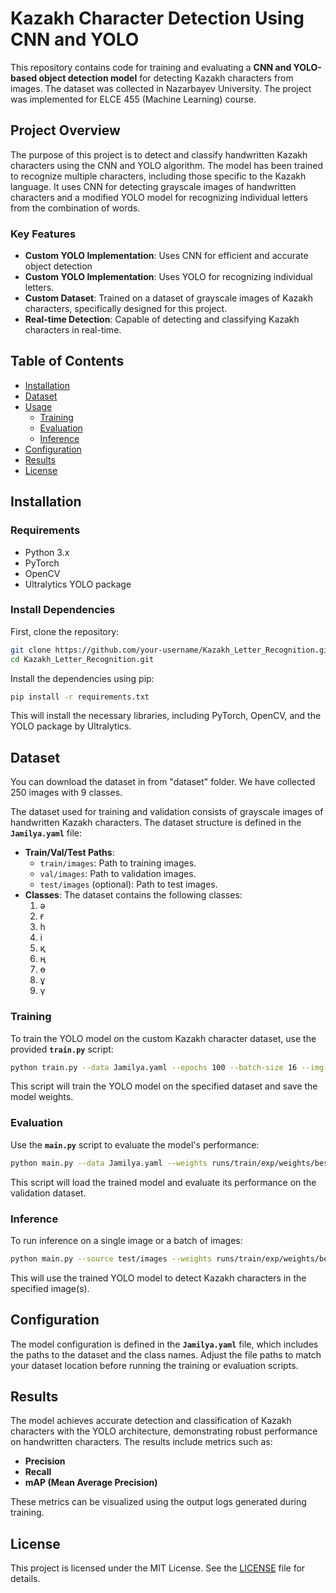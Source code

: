 # Kazakh Character Detection Using CNN and YOLO

This repository contains code for training and evaluating a **CNN and YOLO-based object detection model** for detecting Kazakh characters from images. The dataset was collected in Nazarbayev University. The project was implemented for ELCE 455 (Machine Learning) course.

## Project Overview

The purpose of this project is to detect and classify handwritten Kazakh characters using the CNN and YOLO algorithm. The model has been trained to recognize multiple characters, including those specific to the Kazakh language. It uses CNN for detecting grayscale images of handwritten characters and a modified YOLO model for recognizing individual letters from the combination of words.

### Key Features
- **Custom YOLO Implementation**: Uses CNN for efficient and accurate object detection
- **Custom YOLO Implementation**: Uses YOLO for recognizing individual letters.
- **Custom Dataset**: Trained on a dataset of grayscale images of Kazakh characters, specifically designed for this project.
- **Real-time Detection**: Capable of detecting and classifying Kazakh characters in real-time.

## Table of Contents
- [Installation](#installation)
- [Dataset](#dataset)
- [Usage](#usage)
  - [Training](#training)
  - [Evaluation](#evaluation)
  - [Inference](#inference)
- [Configuration](#configuration)
- [Results](#results)
- [License](#license)

## Installation

### Requirements
- Python 3.x
- PyTorch
- OpenCV
- Ultralytics YOLO package

### Install Dependencies
First, clone the repository:
```bash
git clone https://github.com/your-username/Kazakh_Letter_Recognition.git
cd Kazakh_Letter_Recognition.git
```

Install the dependencies using pip:
```bash
pip install -r requirements.txt
```

This will install the necessary libraries, including PyTorch, OpenCV, and the YOLO package by Ultralytics.

## Dataset
You can download the dataset in from "dataset" folder. We have collected 250 images with 9 classes.

The dataset used for training and validation consists of grayscale images of handwritten Kazakh characters. The dataset structure is defined in the **`Jamilya.yaml`** file:
- **Train/Val/Test Paths**:
  - `train/images`: Path to training images.
  - `val/images`: Path to validation images.
  - `test/images` (optional): Path to test images.
- **Classes**: The dataset contains the following classes:
  1. ә
  2. ғ
  3. һ
  4. і
  5. қ
  6. ң
  7. ө
  8. ұ
  9. ү

### Training
To train the YOLO model on the custom Kazakh character dataset, use the provided **`train.py`** script:
```bash
python train.py --data Jamilya.yaml --epochs 100 --batch-size 16 --img-size 640
```

This script will train the YOLO model on the specified dataset and save the model weights.

### Evaluation
Use the **`main.py`** script to evaluate the model's performance:
```bash
python main.py --data Jamilya.yaml --weights runs/train/exp/weights/best.pt --img-size 640
```

This script will load the trained model and evaluate its performance on the validation dataset.

### Inference
To run inference on a single image or a batch of images:
```bash
python main.py --source test/images --weights runs/train/exp/weights/best.pt --img-size 640 --conf 0.25
```

This will use the trained YOLO model to detect Kazakh characters in the specified image(s).

## Configuration

The model configuration is defined in the **`Jamilya.yaml`** file, which includes the paths to the dataset and the class names. Adjust the file paths to match your dataset location before running the training or evaluation scripts.

## Results

The model achieves accurate detection and classification of Kazakh characters with the YOLO architecture, demonstrating robust performance on handwritten characters. The results include metrics such as:
- **Precision**
- **Recall**
- **mAP (Mean Average Precision)**

These metrics can be visualized using the output logs generated during training.

## License

This project is licensed under the MIT License. See the [LICENSE](LICENSE) file for details.
